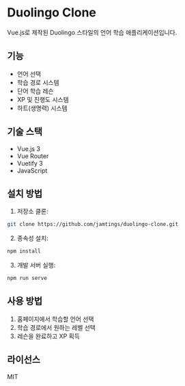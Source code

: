 # Duolingo Clone

Vue.js로 제작된 Duolingo 스타일의 언어 학습 애플리케이션입니다.

## 기능

- 언어 선택
- 학습 경로 시스템
- 단어 학습 레슨
- XP 및 진행도 시스템
- 하트(생명력) 시스템

## 기술 스택

- Vue.js 3
- Vue Router
- Vuetify 3
- JavaScript

## 설치 방법

1. 저장소 클론:
```bash
git clone https://github.com/jamtings/duolingo-clone.git
```

2. 종속성 설치:
```bash
npm install
```

3. 개발 서버 실행:
```bash
npm run serve
```

## 사용 방법

1. 홈페이지에서 학습할 언어 선택
2. 학습 경로에서 원하는 레벨 선택
3. 레슨을 완료하고 XP 획득

## 라이선스

MIT
